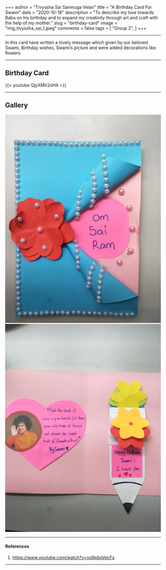 +++
author = "Tivyssha Sai Sanmuga Velan"
title = "A Birthday Card For Swami"
date = "2020-10-18"
description = "To describe my love towards Baba on his birthday and to expand my creativity through art and craft with the help of my mother."
slug = "birthday-card"
image = "img_tivyssha_sai_1.jpeg"
comments = false
tags = [
    "Group 2",
]
+++

---

In this card have written a lovely message which given by our beloved Swami, Birthday wishes, Swami’s picture and were added decorations like flowers.

---

## Birthday Card

{{< youtube QjyXMlr2oHA >}}

---

## Gallery

![](img_tivyssha_sai_1.jpeg) ![](img_tivyssha_sai_2.jpeg)

---

#### References

1. https://www.youtube.com/watch?v=nq9pbsVecFs

---
